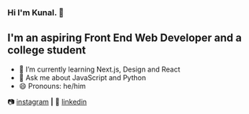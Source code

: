 ### Hi I'm Kunal. 👋

## I'm an aspiring Front End Web Developer and a college student


- 🌱 I’m currently learning Next.js, Design and React
- 💬 Ask me about JavaScript and Python
- 😄 Pronouns: he/him


📷 [instagram][instagram] **|** 
👔 [linkedin][linkedin]

[instagram]: https://instagram.com/kunaaalisthisusernameavailable
[linkedin]: https://www.linkedin.com/in/kunaldeep-singh-3622b71b0/
